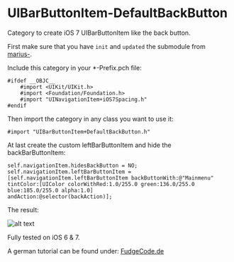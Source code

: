 UIBarButtonItem-DefaultBackButton
==================================

Category to create iOS 7 UIBarButtonItem like the back button.

First make sure that you have ``init`` and ``updated`` the submodule from [marius-].

Include this category in your *-Prefix.pch file:

```objc
#ifdef __OBJC__
    #import <UIKit/UIKit.h>
    #import <Foundation/Foundation.h>
    #import "UINavigationItem+iOS7Spacing.h"
#endif
```

Then import the category in any class you want to use it:
```objc
#import "UIBarButtonItem+DefaultBackButton.h"
```

At last create the custom leftBarButtonItem and hide the backBarButtonItem:
```objc
self.navigationItem.hidesBackButton = NO;
self.navigationItem.leftBarButtonItem = [self.navigationItem.leftBarButtonItem backButtonWith:@"Mainmenu"
tintColor:[UIColor colorWithRed:1.0/255.0 green:136.0/255.0 blue:185.0/255.0 alpha:1.0]
andAction:@selector(backAction)];
```

The result:

![alt text](http://www.fudgecode.de/wp-content/uploads/2013/10/backBarItem-624x216.png "Back Button")

Fully tested on iOS 6 & 7.

A german tutorial can be found under: [FudgeCode.de]


[FudgeCode.de]: www.fudgecode.de/2013/10/ios-7-back-button-aus-uinavigationbar-nachbauen/
[marius-]: https://github.com/marius-
